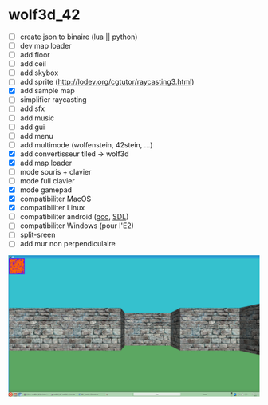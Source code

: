 # wolf3d_42

- [ ] create json to binaire (lua || python)
- [ ] dev map loader
- [ ] add floor
- [ ] add ceil
- [ ] add skybox
- [ ] add sprite (http://lodev.org/cgtutor/raycasting3.html)
- [x] add sample map
- [ ] simplifier raycasting
- [ ] add sfx
- [ ] add music
- [ ] add gui
- [ ] add menu
- [ ] add multimode (wolfenstein, 42stein, ...)
- [x] add convertisseur tiled -> wolf3d
- [x] add map loader
- [ ] mode souris + clavier
- [ ] mode full clavier
- [x] mode gamepad
- [x] compatibiliter MacOS
- [x] compatibiliter Linux
- [ ] compatibiliter android ([gcc](https://play.google.com/store/apps/details?id=com.n0n3m4.gcc4droid), [SDL](https://play.google.com/store/apps/details?id=com.n0n3m4.droidsdl))
- [ ] compatibiliter Windows (pour l'E2)
- [ ] split-sreen
- [ ] add mur non perpendiculaire

![alt tag](img/screenshot.png)
